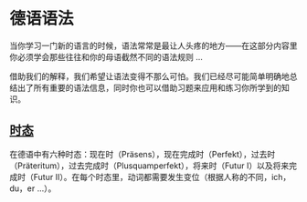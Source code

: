 # 德语语法
当你学习一门新的语言的时候，语法常常是最让人头疼的地方——在这部分内容里你必须学会那些往往和你的母语截然不同的语法规则 ...

借助我们的解释，我们希望让语法变得不那么可怕。我们已经尽可能简单明确地总结出了所有重要的语法信息，同时你也可以借助习题来应用和练习你所学到的知识。

## [时态](Tenses/README.md)
在德语中有六种时态：现在时（Präsens），现在完成时（Perfekt），过去时（Präteritum），过去完成时（Plusquamperfekt），将来时（Futur I）以及将来完成时（Futur II）。在每个时态里，动词都需要发生变位（根据人称的不同，ich，du，er ...）。
